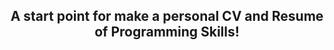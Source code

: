 <h2 align="center>Here is what i learn per each days for [CodeBox](https://codebox.ir/) ! </h2>

<img align="center" src="./Images/JSProjects.JPG">

<p align="center">A start point for make a personal CV and Resume of Programming Skills!</p>
